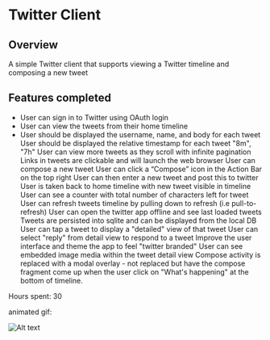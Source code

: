 # Twitter Client

## Overview
A simple Twitter client that supports viewing a Twitter timeline and composing a new tweet

## Features completed
- User can sign in to Twitter using OAuth login
- User can view the tweets from their home timeline
- User should be displayed the username, name, and body for each tweet
User should be displayed the relative timestamp for each tweet "8m", "7h"
User can view more tweets as they scroll with infinite pagination
Links in tweets are clickable and will launch the web browser
User can compose a new tweet
User can click a “Compose” icon in the Action Bar on the top right
User can then enter a new tweet and post this to twitter
User is taken back to home timeline with new tweet visible in timeline
User can see a counter with total number of characters left for tweet
User can refresh tweets timeline by pulling down to refresh (i.e pull-to-refresh)
User can open the twitter app offline and see last loaded tweets
Tweets are persisted into sqlite and can be displayed from the local DB
User can tap a tweet to display a "detailed" view of that tweet
User can select "reply" from detail view to respond to a tweet
Improve the user interface and theme the app to feel "twitter branded"
User can see embedded image media within the tweet detail view
Compose activity is replaced with a modal overlay - not replaced but have the compose fragment come up when the user click on "What's happening" at the bottom of timeline.

Hours spent:  30


animated gif:

![Alt text](https://github.com/frimfram/TwitterClient/blob/master/twitterclinet_project.gif "Twitter Client")

